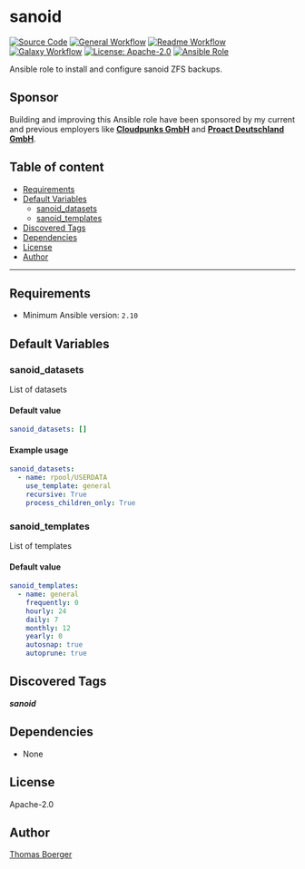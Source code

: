 # sanoid

[![Source Code](https://img.shields.io/badge/github-source%20code-blue?logo=github&amp;logoColor=white)](https://github.com/rolehippie/sanoid)
[![General Workflow](https://github.com/rolehippie/sanoid/actions/workflows/general.yml/badge.svg)](https://github.com/rolehippie/sanoid/actions/workflows/general.yml)
[![Readme Workflow](https://github.com/rolehippie/sanoid/actions/workflows/readme.yml/badge.svg)](https://github.com/rolehippie/sanoid/actions/workflows/readme.yml)
[![Galaxy Workflow](https://github.com/rolehippie/sanoid/actions/workflows/galaxy.yml/badge.svg)](https://github.com/rolehippie/sanoid/actions/workflows/galaxy.yml)
[![License: Apache-2.0](https://img.shields.io/github/license/rolehippie/sanoid)](https://github.com/rolehippie/sanoid/blob/master/LICENSE)
[![Ansible Role](https://img.shields.io/ansible/role/51448)](https://galaxy.ansible.com/rolehippie/sanoid)

Ansible role to install and configure sanoid ZFS backups.

## Sponsor

Building and improving this Ansible role have been sponsored by my current and previous employers like **[Cloudpunks GmbH](https://cloudpunks.de)** and **[Proact Deutschland GmbH](https://www.proact.eu)**.

## Table of content

- [Requirements](#requirements)
- [Default Variables](#default-variables)
  - [sanoid_datasets](#sanoid_datasets)
  - [sanoid_templates](#sanoid_templates)
- [Discovered Tags](#discovered-tags)
- [Dependencies](#dependencies)
- [License](#license)
- [Author](#author)

---

## Requirements

- Minimum Ansible version: `2.10`


## Default Variables

### sanoid_datasets

List of datasets

#### Default value

```YAML
sanoid_datasets: []
```

#### Example usage

```YAML
sanoid_datasets:
  - name: rpool/USERDATA
    use_template: general
    recursive: True
    process_children_only: True
```

### sanoid_templates

List of templates

#### Default value

```YAML
sanoid_templates:
  - name: general
    frequently: 0
    hourly: 24
    daily: 7
    monthly: 12
    yearly: 0
    autosnap: true
    autoprune: true
```

## Discovered Tags

**_sanoid_**


## Dependencies

- None

## License

Apache-2.0

## Author

[Thomas Boerger](https://github.com/tboerger)

